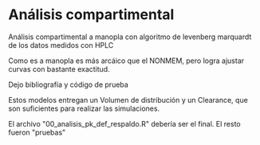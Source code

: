 # Análisis compartimental

Análisis compartimental a manopla con algoritmo de levenberg marquardt de los datos medidos con HPLC

Como es a manopla es más arcáico que el NONMEM, pero logra ajustar curvas con bastante exactitud. 

Dejo bibliografía y código de prueba

Estos modelos entregan un Volumen de distribución y un Clearance, que son suficientes para realizar las simulaciones. 

El archivo "00_analisis_pk_def_respaldo.R" debería ser el final. El resto fueron "pruebas"

